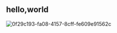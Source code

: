 ## hello,world

![0f29c193-fa08-4157-8cff-fe609e91562c](https://user-images.githubusercontent.com/109674366/195363830-c9596d00-cb01-4ef7-bc94-a91467f19c09.jpg)
